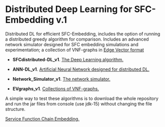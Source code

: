 # Distributed Deep Learning for SFC-Embedding v.1

Distributed DL for efficient SFC-Embedding, includes the option of running a distributed greedy algorithm for comparison. 
Includes an advanced network simulator designed for SFC embedding simulations and experimentation; 
a collection of VNF-graphs in [Edge Vector format](https://github.com/rodispantelis/EdgeVector) 

* **SFCdistributed-DL_v1**. [The Deep Learning algorithm.](SFCdistributed-DL_jar_doc)

* **ANN-DL_v1**. [Artificial Neural Network designed for distributed DL.](ANN-DL_jar_doc)

* **Network_Simulator_v1**. [The network simulator.](Network_Simulator_jar_doc)

* **EVgraphs_v1**. [Collections of VNF-graphs.](EVgraphs) 

A simple way to test these algorithms is to download the whole repository and run the jar files from console (use jdk-15) without changing the file structure.

 [Service Function Chain Embedding.](https://rodispantelis.github.io/SFC-Embedding/)
 
 
